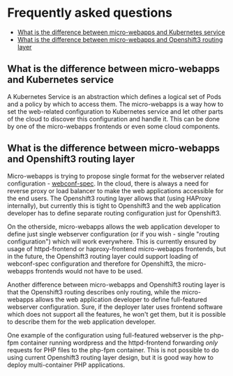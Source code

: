# Frequently asked questions

* [What is the difference between micro-webapps and Kubernetes service](#what-is-the-difference-between-micro-webapps-and-kubernetes-service)
* [What is the difference between micro-webapps and Openshift3 routing layer](#what-is-the-difference-between-micro-webapps-and-openshift3-routing-layer)

## What is the difference between micro-webapps and Kubernetes service

A Kubernetes Service is an abstraction which defines a logical set of Pods and a policy by which to access them. The micro-webapps is a way how to set the web-related configuration to Kubernetes service and let other parts of the cloud to discover this configuration and handle it. This can be done by one of the micro-webapps frontends or even some cloud components.

## What is the difference between micro-webapps and Openshift3 routing layer

Micro-webapps is trying to propose single format for the webserver related configuration - [webconf-spec](https://github.com/micro-webapps/webconf-spec). In the cloud, there is always a need for reverse proxy or load balancer to make the web applications accessible for the end users. The Openshift3 routing layer allows that (using HAProxy internally), but currently this is tight to Openshift3 and the web application developer has to define separate routing configuration just for Openshift3.

On the otherside, micro-webapps allows the web application developer to define just single webserver configuration (or if you wish - single "routing configuration") which will work everywhere. This is currently ensured by usage of httpd-frontend or haproxy-frontend micro-webapps frontends, but in the future, the Openshift3 routing layer could support loading of webconf-spec configuration and therefore for Openshift3, the micro-webapps frontends would not have to be used.

Another difference between micro-webapps and Openshift3 routing layer is that the Openshift3 routing describes only routing, while the micro-webapps allows the web application developer to define full-featured webserver configuration. Sure, if the deployer later uses frontend software which does not support all the features, he won't get them, but it is possible to describe them for the web application developer.

One example of the configuration using full-featured webserver is the php-fpm container running wordpress and the httpd-frontend forwarding *only* requests for PHP files to the php-fpm container. This is not possible to do using current Openshift3 routing layer design, but it is good way how to deploy multi-container PHP applications.
